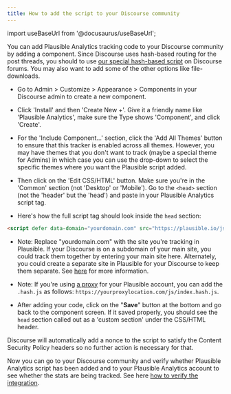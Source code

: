 ```yaml
---
title: How to add the script to your Discourse community
---
```


import useBaseUrl from '@docusaurus/useBaseUrl';

You can add Plausible Analytics tracking code to your Discourse community by adding a component. Since Discourse uses hash-based routing for the post threads, you should to use [our special hash-based script](hash-based-routing.md) on Discourse forums. You may also want to add some of the other options like file-downloads.

* Go to Admin > Customize > Appearance > Components in your Discourse admin to create a new component.

* Click 'Install' and then 'Create New +'. Give it a friendly name like 'Plausible Analytics', make sure the Type shows 'Component', and click 'Create'.

* For the 'Include Component...' section, click the 'Add All Themes' button to ensure that this tracker is enabled across all themes. However, you may have themes that you don't want to track (maybe a special theme for Admins) in which case you can use the drop-down to select the specific themes where you want the Plausible script added.

* Then click on the 'Edit CSS/HTML' button. Make sure you're in the 'Common' section (not 'Desktop' or 'Mobile'). Go to the `<head>` section (not the 'header' but the 'head') and paste in your Plausible Analytics script tag.

* Here's how the full script tag should look inside the `head` section:

```html
<script defer data-domain="yourdomain.com" src="https://plausible.io/js/script.hash.js"></script>
```

* Note: Replace "yourdomain.com" with the site you're tracking in Plausible. If your Discourse is on a subdomain of your main site, you could track them together by entering your main site here. Alternately, you could create a separate site in Plausible for your Discourse to keep them separate. See [here](https://plausible.io/docs/subdomain-hostname-filter) for more information.

* Note: If you're using [a proxy](/proxy/introduction.md) for your Plausible account, you can add the `.hash.js` as follows: `https://yourproxylocation.com/js/index.hash.js`.

* After adding your code, click on the "**Save**" button at the bottom and go back to the component screen. If it saved properly, you should see the `head` section called out as a 'custom section' under the CSS/HTML header.   

Discourse will automatically add a nonce to the script to satisfy the Content Security Policy headers so no further action is necessary for that.

Now you can go to your Discourse community and verify whether Plausible Analytics script has been added and to your Plausible Analytics account to see whether the stats are being tracked. See here [how to verify the integration](troubleshoot-integration.md).
